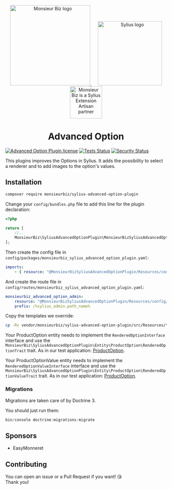 <p align="center">
    <a href="https://monsieurbiz.com" target="_blank">
        <img src="https://monsieurbiz.com/logo.png" width="250px" alt="Monsieur Biz logo" />
    </a>
    &nbsp;&nbsp;&nbsp;&nbsp;
    <a href="https://monsieurbiz.com/agence-web-experte-sylius" target="_blank">
        <img src="https://demo.sylius.com/assets/shop/img/logo.png" width="200px" alt="Sylius logo" />
    </a>
    <br/>
    <img src="https://monsieurbiz.com/assets/images/sylius_badge_extension-artisan.png" width="100" alt="Monsieur Biz is a Sylius Extension Artisan partner">
</p>

<h1 align="center">Advanced Option</h1>

[![Advanced Option Plugin license](https://img.shields.io/github/license/monsieurbiz/SyliusAdvancedOptionPlugin?public)](https://github.com/monsieurbiz/SyliusAdvancedOptionPlugin/blob/master/LICENSE.txt)
[![Tests Status](https://img.shields.io/github/workflow/status/monsieurbiz/SyliusAdvancedOptionPlugin/Tests?logo=github)](https://github.com/monsieurbiz/SyliusAdvancedOptionPlugin/actions?query=workflow%3ATests)
[![Security Status](https://img.shields.io/github/workflow/status/monsieurbiz/SyliusAdvancedOptionPlugin/Security?label=security&logo=github)](https://github.com/monsieurbiz/SyliusAdvancedOptionPlugin/actions?query=workflow%3ASecurity)

This plugins improves the Options in Sylius. It adds the possibility to select a renderer and to add images to the option's values.

## Installation

```bash
composer require monsieurbiz/sylius-advanced-option-plugin
```

Change your `config/bundles.php` file to add this line for the plugin declaration:
```php
<?php

return [
    //..
    MonsieurBiz\SyliusAdvancedOptionPlugin\MonsieurBizSyliusAdvancedOptionPlugin::class => ['all' => true],
];
```

Then create the config file in `config/packages/monsieurbiz_sylius_advanced_option_plugin.yaml`:

```yaml
imports:
    - { resource: "@MonsieurBizSyliusAdvancedOptionPlugin/Resources/config/config.yaml" }
```

And create the route file in `config/routes/monsieurbiz_sylius_advanced_option_plugin.yaml`:

```yaml
monsieurbiz_advanced_option_admin:
    resource: "@MonsieurBizSyliusAdvancedOptionPlugin/Resources/config/routing/admin.yaml"
    prefix: /%sylius_admin.path_name%
```

Copy the templates we override:

```bash
cp -Rv vendor/monsieurbiz/sylius-advanced-option-plugin/src/Resources/templates/* templates/
```

Your ProductOption entity needs to implement the `RenderedOptionInterface` interface and use the `MonsieurBiz\SyliusAdvancedOptionPlugin\Entity\ProductOption\RenderedOptionTrait` trait. As in our test application: [ProductOption](tests/Application/src/Entity/Product/ProductOption.php).

Your ProductOptionValue entity needs to implement the `RenderedOptionValueInterface` interface and use the `MonsieurBiz\SyliusAdvancedOptionPlugin\Entity\ProductOption\RenderedOptionValueTrait` trait.  As in our test application: [ProductOption](tests/Application/src/Entity/Product/ProductOptionValue.php).

### Migrations

Migrations are taken care of by Doctrine 3.

You should just run them: 

```php
bin/console doctrine:migrations:migrate
```

## Sponsors

- EasyMonneret

## Contributing

You can open an issue or a Pull Request if you want! 😘  
Thank you!
